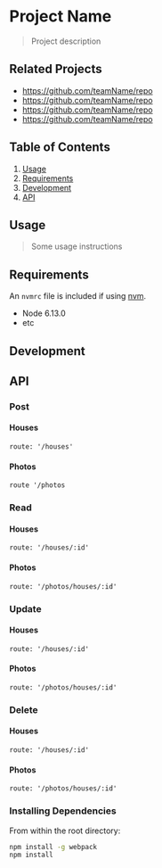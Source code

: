 # Project Name

> Project description

## Related Projects

  - https://github.com/teamName/repo
  - https://github.com/teamName/repo
  - https://github.com/teamName/repo
  - https://github.com/teamName/repo

## Table of Contents

1. [Usage](#Usage)
1. [Requirements](#requirements)
1. [Development](#development)
1. [API](#API)

## Usage

> Some usage instructions

## Requirements

An `nvmrc` file is included if using [nvm](https://github.com/creationix/nvm).

- Node 6.13.0
- etc

## Development

## API

### Post

#### Houses
```
route: '/houses'
```
#### Photos
```
route '/photos
```

### Read

#### Houses
```
route: '/houses/:id'
```
#### Photos
```
route: '/photos/houses/:id'
```
### Update

#### Houses
```
route: '/houses/:id'
```
#### Photos
```
route: '/photos/houses/:id'
```

### Delete

#### Houses
```
route: '/houses/:id'
```
#### Photos
```
route: '/photos/houses/:id'
```


### Installing Dependencies

From within the root directory:

```sh
npm install -g webpack
npm install
```

